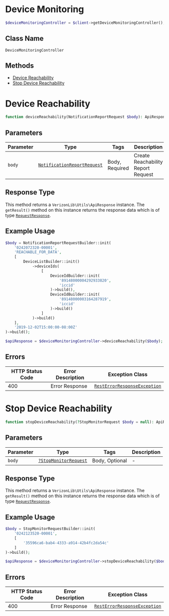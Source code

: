 # Device Monitoring

```php
$deviceMonitoringController = $client->getDeviceMonitoringController();
```

## Class Name

`DeviceMonitoringController`

## Methods

* [Device Reachability](../../doc/controllers/device-monitoring.md#device-reachability)
* [Stop Device Reachability](../../doc/controllers/device-monitoring.md#stop-device-reachability)


# Device Reachability

```php
function deviceReachability(NotificationReportRequest $body): ApiResponse
```

## Parameters

| Parameter | Type | Tags | Description |
|  --- | --- | --- | --- |
| `body` | [`NotificationReportRequest`](../../doc/models/notification-report-request.md) | Body, Required | Create Reachability Report Request |

## Response Type

This method returns a `VerizonLib\Utils\ApiResponse` instance. The `getResult()` method on this instance returns the response data which is of type [`RequestResponse`](../../doc/models/request-response.md).

## Example Usage

```php
$body = NotificationReportRequestBuilder::init(
    '0242072320-00001',
    'REACHABLE_FOR_DATA',
    [
        DeviceListBuilder::init()
            ->deviceIds(
                [
                    DeviceIdBuilder::init(
                        '89148000004292933820',
                        'iccid'
                    )->build(),
                    DeviceIdBuilder::init(
                        '89148000003164287919',
                        'iccid'
                    )->build()
                ]
            )->build()
    ],
    '2019-12-02T15:00:00-08:00Z'
)->build();

$apiResponse = $deviceMonitoringController->deviceReachability($body);
```

## Errors

| HTTP Status Code | Error Description | Exception Class |
|  --- | --- | --- |
| 400 | Error Response | [`RestErrorResponseException`](../../doc/models/rest-error-response-exception.md) |


# Stop Device Reachability

```php
function stopDeviceReachability(?StopMonitorRequest $body = null): ApiResponse
```

## Parameters

| Parameter | Type | Tags | Description |
|  --- | --- | --- | --- |
| `body` | [`?StopMonitorRequest`](../../doc/models/stop-monitor-request.md) | Body, Optional | - |

## Response Type

This method returns a `VerizonLib\Utils\ApiResponse` instance. The `getResult()` method on this instance returns the response data which is of type [`RequestResponse`](../../doc/models/request-response.md).

## Example Usage

```php
$body = StopMonitorRequestBuilder::init(
    '0242123520-00001',
    [
        '35596ca6-bab4-4333-a914-42b4fc2da54c'
    ]
)->build();

$apiResponse = $deviceMonitoringController->stopDeviceReachability($body);
```

## Errors

| HTTP Status Code | Error Description | Exception Class |
|  --- | --- | --- |
| 400 | Error Response | [`RestErrorResponseException`](../../doc/models/rest-error-response-exception.md) |

